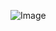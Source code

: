 
![Image](https://user-images.githubusercontent.com/88492493/166566368-f0486ac3-c53a-4872-9e34-db7eaf4ac470.jpg)

